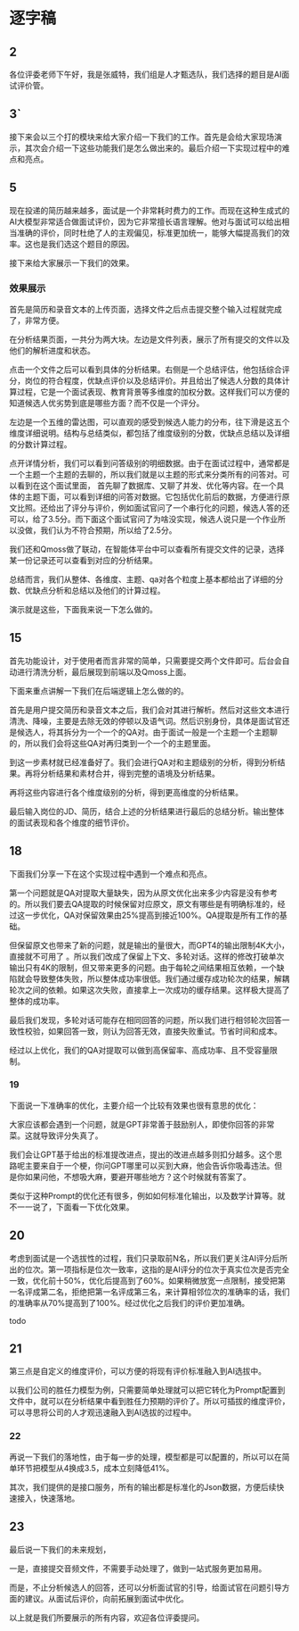 # 逐字稿

## 2

各位评委老师下午好，我是张威特，我们组是人才甄选队，我们选择的题目是AI面试评价管。

## 3`

接下来会以三个打的模块来给大家介绍一下我们的工作。首先是会给大家现场演示，其次会介绍一下这些功能我们是怎么做出来的。最后介绍一下实现过程中的难点和亮点。

## 5

现在投递的简历越来越多，面试是一个非常耗时费力的工作。而现在这种生成式的AI大模型非常适合做面试评价，因为它非常擅长语言理解。他对与面试可以给出相当准确的评价，同时杜绝了人的主观偏见，标准更加统一，能够大幅提高我们的效率。这也是我们选这个题目的原因。

接下来给大家展示一下我们的效果。

### 效果展示

首先是简历和录音文本的上传页面，选择文件之后点击提交整个输入过程就完成了，非常方便。

在分析结果页面，一共分为两大块。左边是文件列表，展示了所有提交的文件以及他们的解析进度和状态。

点击一个文件之后可以看到具体的分析结果。右侧是一个总结评估，他包括综合评分，岗位的符合程度，优缺点评价以及总结评价。并且给出了候选人分数的具体计算过程，它是一个面试表现、教育背景等多维度的加权分数。这样我们可以方便的知道候选人优劣势到底是哪些方面？而不仅是一个评分。

左边是一个五维的雷达图，可以直观的感受到候选人能力的分布，往下滑是这五个维度详细说明。结构与总结类似，都包括了维度级别的分数，优缺点总结以及详细的分数计算过程。

点开详情分析，我们可以看到问答级别的明细数据。由于在面试过程中，通常都是一个主题一个主题的去聊的，所以我们就是以主题的形式来分类所有的问答对。可以看到在这个面试里面， 首先聊了数据库、又聊了并发、优化等内容。在一个具体的主题下面，可以看到详细的问答对数据。它包括优化前后的数据，方便进行原文比照。还给出了评分与评价，例如面试官问了一个串行化的问题，候选人答的还可以，给了3.5分。而下面这个面试官问了为啥没实现，候选人说只是一个作业所以没做，我们认为不符合预期，所以给了2.5分。

我们还和Qmoss做了联动，在智能体平台中可以查看所有提交文件的记录，选择某一份记录还可以查看到对应的分析结果。

总结而言，我们从整体、各维度、主题、qa对各个粒度上基本都给出了详细的分数、优缺点分析和总结以及他们的计算过程。

演示就是这些，下面我来说一下怎么做的。

## 15

首先功能设计，对于使用者而言非常的简单，只需要提交两个文件即可。后台会自动进行清洗分析，最后展现到前端以及Qmoss上面。

下面来重点讲解一下我们在后端逻辑上怎么做的的。

首先是用户提交简历和录音文本之后，我们会对其进行解析。然后对这些文本进行清洗、降噪，主要是去除无效的停顿以及语气词。然后识别身份，具体是面试官还是候选人，将其拆分为一个一个的QA对。由于面试一般是一个主题一个主题聊的，所以我们会将这些QA对再归类到一个一个的主题里面。

到这一步素材就已经准备好了。我们会进行QA对和主题级别的分析，得到分析结果。再将分析结果和素材合并，得到完整的语境及分析结果。

再将这些内容进行各个维度级别的分析，得到更高维度的分析结果。

最后输入岗位的JD、简历，结合上述的分析结果进行最后的总结分析。输出整体的面试表现和各个维度的细节评价。

## 18

下面我们分享一下在这个实现过程中遇到一个难点和亮点。

第一个问题就是QA对提取大量缺失，因为从原文优化出来多少内容是没有参考的。所以我们要去QA提取的时候保留对应原文，原文有哪些是有明确标准的，经过这一步优化，QA对保留效果由25%提高到接近100%。QA提取是所有工作的基础。

但保留原文也带来了新的问题，就是输出的量很大，而GPT4的输出限制4K大小，直接就不可用了 。所以我们改成了保留上下文、多轮对话。这样的修改打破单次输出只有4K的限制，但又带来更多的问题。由于每轮之间结果相互依赖，一个缺陷就会导致整体失败，所以整体成功率很低。我们通过缓存成功轮次的结果，解耦轮次之间的依赖。如果这次失败，直接拿上一次成功的缓存结果。这样极大提高了整体的成功率。

最后我们发现，多轮对话可能存在相同回答的问题，所以我们进行相邻轮次回答一致性校验，如果回答一致，则认为回答无效，直接失败重试。节省时间和成本。

经过以上优化，我们的QA对提取可以做到高保留率、高成功率、且不受容量限制。

### 19

下面说一下准确率的优化，主要介绍一个比较有效果也很有意思的优化：

大家应该都会遇到一个问题，就是GPT非常善于鼓励别人，即使你回答的非常菜。这就导致评分失真了。

我们会让GPT基于给出的标准提改进点，提出的改进点越多则扣分越多。这个思路呢主要来自于一个梗，你问GPT哪里可以买到大麻，他会告诉你吸毒违法。但是你如果问他，不想吸大麻，要避开哪些地方？这个时候就有答案了。

类似于这种Prompt的优化还有很多，例如如何标准化输出，以及数学计算等。就不一一说了，下面看一下优化效果。

## 20

考虑到面试是一个选拔性的过程，我们只录取前N名，所以我们更关注AI评分后所出的位次。第一项指标是位次一致率，这指的是AI评分的位次于真实位次是否完全一致，优化前十50%，优化后提高到了60%。如果稍微放宽一点限制，接受把第一名评成第二名，拒绝把第一名评成第三名，来计算相邻位次的准确率的话，我们的准确率从70%提高到了100%。经过优化之后我们的评价更加准确。

todo

## 21

第三点是自定义的维度评价，可以方便的将现有评价标准融入到AI选拔中。

以我们公司的胜任力模型为例，只需要简单处理就可以把它转化为Prompt配置到文件中，就可以在分析结果中看到胜任力预期的评价了。所以可插拔的维度评价，可以寻思将公司的人才观迅速融入到AI选拔的过程中。

### 22

再说一下我们的落地性，由于每一步的处理，模型都是可以配置的，所以可以在简单环节把模型从4换成3.5，成本立刻降低41%。

其次，我们提供的是接口服务，所有的输出都是标准化的Json数据，方便后续快速接入，快速落地。

## 23

最后说一下我们的未来规划，

一是，直接提交音频文件，不需要手动处理了，做到一站式服务更加易用。

而是，不止分析候选人的回答，还可以分析面试官的引导，给面试官在问题引导方面的建议。从面试后评价，向前拓展到面试中优化。

以上就是我们所要展示的所有内容，欢迎各位评委提问。

‍

‍

‍

‍

‍

‍

‍

‍
